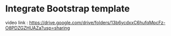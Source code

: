# Integrate Bootstrap template
 
video link : https://drive.google.com/drive/folders/13b6ycdxxC6hufqMpcFz-O8PDZGZHUAZa?usp=sharing
